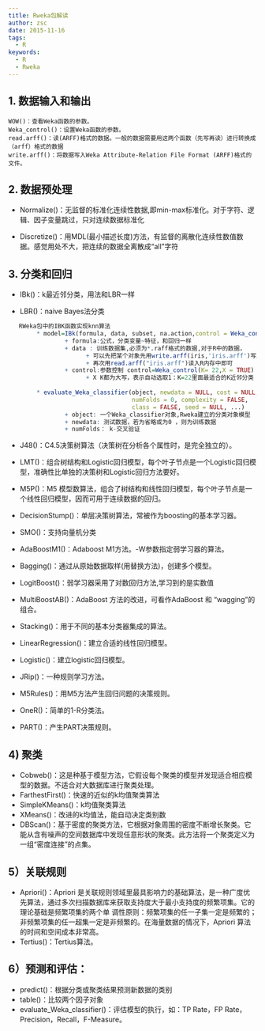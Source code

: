 ```yaml
---
title: Rweka包解读
author: zsc
date: 2015-11-16
tags:
  - R
keywords:
  - R
  - Rweka
---
```


## 1. 数据输入和输出
``` 
WOW()：查看Weka函数的参数。
Weka_control()：设置Weka函数的参数。
read.arff()：读(ARFF)格式的数据。一般的数据需要用这两个函数（先写再读）进行转换成（arff）格式的数据
write.arff()：将数据写入Weka Attribute-Relation File Format (ARFF)格式的文件。
```
## 2. 数据预处理
- Normalize()：无监督的标准化连续性数据,即min-max标准化。对于字符、逻辑、因子变量跳过，只对连续数据标准化

- Discretize()：用MDL(最小描述长度)方法，有监督的离散化连续性数值数据。感觉用处不大，把连续的数据全离散成“all”字符


## 3. 分类和回归
-  IBk()：k最近邻分类，用法和LBR一样

-  LBR()：naive Bayes法分类

```R
   RWeka包中的IBK函数实现knn算法
        * model=IBk(formula, data, subset, na.action,control = Weka_control(), options = NULL)
                + formula:公式，分类变量~特征，和回归一样
                + data : 训练数据集,必须为*.raff格式的数据,对于R中的数据，
                      + 可以先把某个对象先用write.arff(iris,'iris.arff')写成raff文件格式
                      + 再次用read.arff("iris.arff")读入R内存中即可
                + control:参数控制 control=Weka_control(K= 22,X = TRUE) 
                      + X K都为大写，表示自动选取1：K=22里面最适合的K近邻分类 
             
        * evaluate_Weka_classifier(object, newdata = NULL, cost = NULL, 
                                   numFolds = 0, complexity = FALSE,
                                   class = FALSE, seed = NULL, ...)
                + object: 一个Weka_classifier对象,Rweka建立的分类对象模型
                + newdata: 测试数据，若为省略或为0 ，则为训练数据
                + numFolds： k-交叉验证
```

- 
  J48()：C4.5决策树算法（决策树在分析各个属性时，是完全独立的）。

- LMT()：组合树结构和Logistic回归模型，每个叶子节点是一个Logistic回归模型，准确性比单独的决策树和Logistic回归方法要好。
- M5P()：M5 模型数算法，组合了树结构和线性回归模型，每个叶子节点是一个线性回归模型，因而可用于连续数据的回归。
- DecisionStump()：单层决策树算法，常被作为boosting的基本学习器。
- SMO()：支持向量机分类
- AdaBoostM1()：Adaboost M1方法。-W参数指定弱学习器的算法。
- Bagging()：通过从原始数据取样(用替换方法)，创建多个模型。
- LogitBoost()：弱学习器采用了对数回归方法,学习到的是实数值
- MultiBoostAB()：AdaBoost 方法的改进，可看作AdaBoost 和 “wagging”的组合。
- Stacking()：用于不同的基本分类器集成的算法。
- LinearRegression()：建立合适的线性回归模型。
- Logistic()：建立logistic回归模型。
- JRip()：一种规则学习方法。
- M5Rules()：用M5方法产生回归问题的决策规则。
- OneR()：简单的1-R分类法。
- PART()：产生PART决策规则。

## 4) 聚类

- Cobweb()：这是种基于模型方法，它假设每个聚类的模型并发现适合相应模型的数据。不适合对大数据库进行聚类处理。
- FarthestFirst()：快速的近似的k均值聚类算法
- SimpleKMeans()：k均值聚类算法
- XMeans()：改进的k均值法，能自动决定类别数
- DBScan()：基于密度的聚类方法，它根据对象周围的密度不断增长聚类。它能从含有噪声的空间数据库中发现任意形状的聚类。此方法将一个聚类定义为一组“密度连接”的点集。

## 5）关联规则

- Apriori()：Apriori 是关联规则领域里最具影响力的基础算法，是一种广度优先算法，通过多次扫描数据库来获取支持度大于最小支持度的频繁项集。它的理论基础是频繁项集的两个单 调性原则：频繁项集的任一子集一定是频繁的；非频繁项集的任一超集一定是非频繁的。在海量数据的情况下，Apriori 算法的时间和空间成本非常高。
- Tertius()：Tertius算法。

## 6）预测和评估：

- predict()：根据分类或聚类结果预测新数据的类别
- table()：比较两个因子对象
- evaluate_Weka_classifier()：评估模型的执行，如：TP Rate，FP Rate，Precision，Recall，F-Measure。

   
